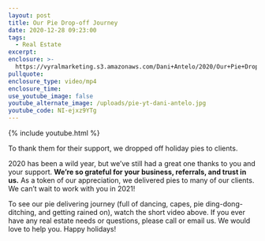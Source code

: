 ```yaml
---
layout: post
title: Our Pie Drop-off Journey
date: 2020-12-28 09:23:00
tags:
  - Real Estate
excerpt:
enclosure: >-
  https://vyralmarketing.s3.amazonaws.com/Dani+Antelo/2020/Our+Pie+Drop-off+Journey.mp4
pullquote:
enclosure_type: video/mp4
enclosure_time:
use_youtube_image: false
youtube_alternate_image: /uploads/pie-yt-dani-antelo.jpg
youtube_code: NI-ejxz9YTg
---
```


{% include youtube.html %}

To thank them for their support, we dropped off holiday pies to clients.

2020 has been a wild year, but we’ve still had a great one thanks to you and your support. **We’re so grateful for your business, referrals, and trust in us.** As a token of our appreciation, we delivered pies to many of our clients. We can’t wait to work with you in 2021\!&nbsp;

To see our pie delivering journey (full of dancing, capes, pie ding-dong-ditching, and getting rained on), watch the short video above. If you ever have any real estate needs or questions, please call or email us. We would love to help you. Happy holidays\!
